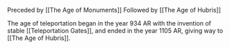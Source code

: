 Preceded by [[The Age of Monuments]]
Followed by [[The Age of Hubris]]

The age of teleportation began in the year 934 AR with the invention of stable [[Teleportation Gates]], and ended in the year 1105 AR, giving way to [[The Age of Hubris]].